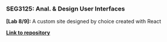 ### SEG3125: Anal. & Design User Interfaces 
**[Lab 8/9]:** A custom site designed by choice created with React

**[Link to repository](https://github.com/GColetti/GColetti.github.io/tree/main/SEG3125/L9)**
